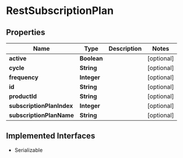 

# RestSubscriptionPlan


## Properties

| Name | Type | Description | Notes |
|------------ | ------------- | ------------- | -------------|
|**active** | **Boolean** |  |  [optional] |
|**cycle** | **String** |  |  [optional] |
|**frequency** | **Integer** |  |  [optional] |
|**id** | **String** |  |  [optional] |
|**productId** | **String** |  |  [optional] |
|**subscriptionPlanIndex** | **Integer** |  |  [optional] |
|**subscriptionPlanName** | **String** |  |  [optional] |


## Implemented Interfaces

* Serializable

